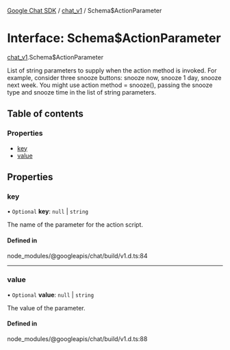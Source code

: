 [Google Chat SDK](../README.md) / [chat\_v1](../modules/chat_v1.md) / Schema$ActionParameter

# Interface: Schema$ActionParameter

[chat_v1](../modules/chat_v1.md).Schema$ActionParameter

List of string parameters to supply when the action method is invoked. For example, consider three snooze buttons: snooze now, snooze 1 day, snooze next week. You might use action method = snooze(), passing the snooze type and snooze time in the list of string parameters.

## Table of contents

### Properties

- [key](chat_v1.Schema_ActionParameter.md#key)
- [value](chat_v1.Schema_ActionParameter.md#value)

## Properties

### key

• `Optional` **key**: ``null`` \| `string`

The name of the parameter for the action script.

#### Defined in

node_modules/@googleapis/chat/build/v1.d.ts:84

___

### value

• `Optional` **value**: ``null`` \| `string`

The value of the parameter.

#### Defined in

node_modules/@googleapis/chat/build/v1.d.ts:88
